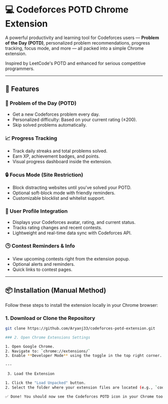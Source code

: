 # 💻 Codeforces POTD Chrome Extension

A powerful productivity and learning tool for Codeforces users — **Problem of the Day (POTD)**, personalized problem recommendations, progress tracking, focus mode, and more — all packed into a simple Chrome extension.

Inspired by LeetCode's POTD and enhanced for serious competitive programmers.

---

## 🚀 Features

### 🧠 Problem of the Day (POTD)
- Get a new Codeforces problem every day.
- Personalized difficulty: Based on your current rating (±200).
- Skip solved problems automatically.

### 📈 Progress Tracking
- Track daily streaks and total problems solved.
- Earn XP, achievement badges, and points.
- Visual progress dashboard inside the extension.

### 🔒 Focus Mode (Site Restriction)
- Block distracting websites until you've solved your POTD.
- Optional soft-block mode with friendly reminders.
- Customizable blocklist and whitelist support.

### 👤 User Profile Integration
- Displays your Codeforces avatar, rating, and current status.
- Tracks rating changes and recent contests.
- Lightweight and real-time data sync with Codeforces API.

### 🕒 Contest Reminders & Info
- View upcoming contests right from the extension popup.
- Optional alerts and reminders.
- Quick links to contest pages.

---

## 📦 Installation (Manual Method)

Follow these steps to install the extension locally in your Chrome browser:

### 1. Download or Clone the Repository

```bash
git clone https://github.com/Aryanj33/codeforces-potd-extension.git

### 2. Open Chrome Extensions Settings

1. Open Google Chrome.  
2. Navigate to: `chrome://extensions/`  
3. Enable **Developer Mode** using the toggle in the top right corner.

---

 3. Load the Extension

1. Click the "Load Unpacked" button.  
2. Select the folder where your extension files are located (e.g., `codeforces-potd-extension/`).  

✅ Done! You should now see the Codeforces POTD icon in your Chrome toolbar.
